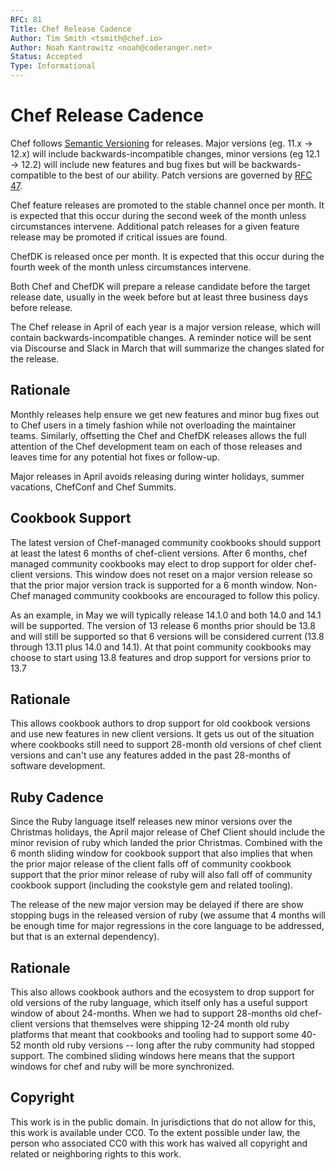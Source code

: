 ```yaml
---
RFC: 81
Title: Chef Release Cadence
Author: Tim Smith <tsmith@chef.io>
Author: Noah Kantrowitz <noah@coderanger.net>
Status: Accepted
Type: Informational
---
```


# Chef Release Cadence

Chef follows [Semantic Versioning](https://semver.org/) for releases. Major
versions (eg. 11.x -> 12.x) will include backwards-incompatible changes, minor
versions (eg 12.1 -> 12.2) will include new features and bug fixes but will be
backwards-compatible to the best of our ability. Patch versions are governed
by [RFC 47](rfc047-release-process.md).

Chef feature releases are promoted to the stable channel once per month. It is
expected that this occur during the second week of the month unless
circumstances intervene. Additional patch releases for a given feature release
may be promoted if critical issues are found.

ChefDK is released once per month. It is expected that this occur during the
fourth week of the month unless circumstances intervene.

Both Chef and ChefDK will prepare a release candidate before the target release
date, usually in the week before but at least three business days before release.

The Chef release in April of each year is a major version release, which will
contain backwards-incompatible changes. A reminder notice will be sent via
Discourse and Slack in March that will summarize the changes slated for the release.

## Rationale

Monthly releases help ensure we get new features and minor bug fixes out to Chef
users in a timely fashion while not overloading the maintainer teams.
Similarly, offsetting the Chef and ChefDK releases allows the full attention of
the Chef development team on each of those releases and leaves time for any
potential hot fixes or follow-up.

Major releases in April avoids releasing during winter holidays, summer
vacations, ChefConf and Chef Summits.

## Cookbook Support

The latest version of Chef-managed community cookbooks should support at least the latest 6
months of chef-client versions.  After 6 months, chef managed community cookbooks may
elect to drop support for older chef-client versions.  This window does not reset on
a major version release so that the prior major version track is supported for a 6 month
window.  Non-Chef managed community cookbooks are encouraged to follow this policy.

As an example, in May we will typically release 14.1.0 and both 14.0 and 14.1 will be
supported.  The version of 13 release 6 months prior should be 13.8 and will still
be supported so that 6 versions will be considered current (13.8 through 13.11 plus
14.0 and 14.1).  At that point community cookbooks may choose to start using 13.8
features and drop support for versions prior to 13.7

## Rationale

This allows cookbook authors to drop support for old cookbook versions and use new
features in new client versions.  It gets us out of the situation where cookbooks still
need to support 28-month old versions of chef client versions and can't use any features
added in the past 28-months of software development.

## Ruby Cadence

Since the Ruby language itself releases new minor versions over the Christmas holidays,
the April major release of Chef Client should include the minor revision of ruby which
landed the prior Christmas.  Combined with the 6 month sliding window for cookbook
support that also implies that when the prior major release of the client falls off
of community cookbook support that the prior minor release of ruby will also fall
off of community cookbook support (including the cookstyle gem and related tooling).

The release of the new major version may be delayed if there are show stopping bugs
in the released version of ruby (we assume that 4 months will be enough time for
major regressions in the core language to be addressed, but that is an external
dependency).

## Rationale

This also allows cookbook authors and the ecosystem to drop support for old versions of
the ruby language, which itself only has a useful support window of about 24-months.  When
we had to support 28-months old chef-client versions that themselves were shipping 12-24
month old ruby platforms that meant that cookbooks and tooling had to support some 40-52
month old ruby versions -- long after the ruby community had stopped support.  The combined
sliding windows here means that the support windows for chef and ruby will be more
synchronized.

## Copyright

This work is in the public domain. In jurisdictions that do not allow for this,
this work is available under CC0. To the extent possible under law, the person
who associated CC0 with this work has waived all copyright and related or
neighboring rights to this work.
